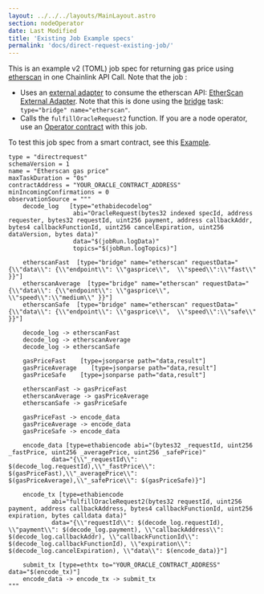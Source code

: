 ```yaml
---
layout: ../../../layouts/MainLayout.astro
section: nodeOperator
date: Last Modified
title: 'Existing Job Example specs'
permalink: 'docs/direct-request-existing-job/'
---
```


This is an example v2 (TOML) job spec for returning gas price using [etherscan](https://docs.etherscan.io/api-endpoints/gas-tracker#get-gas-oracle) in one Chainlink API Call. Note that the job :

- Uses an [external adapter](/chainlink-nodes/external-adapters/external-adapters/) to consume the etherscan API: [EtherScan External Adapter](https://github.com/smartcontractkit/external-adapters-js/tree/develop/packages/sources/etherscan). Note that this is done using the [bridge](/chainlink-nodes/oracle-jobs/task-types/task_bridge/) task: `type="bridge" name="etherscan"`.
- Calls the `fulfillOracleRequest2` function. If you are a node operator, use an [Operator contract](https://github.com/smartcontractkit/chainlink/blob/develop/contracts/src/v0.7/Operator.sol) with this job.

To test this job spec from a smart contract, see this [Example](/any-api/get-request/examples/existing-job-request/).

```jpv2
type = "directrequest"
schemaVersion = 1
name = "Etherscan gas price"
maxTaskDuration = "0s"
contractAddress = "YOUR_ORACLE_CONTRACT_ADDRESS"
minIncomingConfirmations = 0
observationSource = """
    decode_log   [type="ethabidecodelog"
                  abi="OracleRequest(bytes32 indexed specId, address requester, bytes32 requestId, uint256 payment, address callbackAddr, bytes4 callbackFunctionId, uint256 cancelExpiration, uint256 dataVersion, bytes data)"
                  data="$(jobRun.logData)"
                  topics="$(jobRun.logTopics)"]

    etherscanFast  [type="bridge" name="etherscan" requestData="{\\"data\\": {\\"endpoint\\": \\"gasprice\\",  \\"speed\\":\\"fast\\" }}"]
    etherscanAverage  [type="bridge" name="etherscan" requestData="{\\"data\\": {\\"endpoint\\": \\"gasprice\\",  \\"speed\\":\\"medium\\" }}"]
    etherscanSafe  [type="bridge" name="etherscan" requestData="{\\"data\\": {\\"endpoint\\": \\"gasprice\\",  \\"speed\\":\\"safe\\" }}"]

    decode_log -> etherscanFast
    decode_log -> etherscanAverage
    decode_log -> etherscanSafe

    gasPriceFast    [type=jsonparse path="data,result"]
    gasPriceAverage    [type=jsonparse path="data,result"]
    gasPriceSafe    [type=jsonparse path="data,result"]

    etherscanFast -> gasPriceFast
    etherscanAverage -> gasPriceAverage
    etherscanSafe -> gasPriceSafe

    gasPriceFast -> encode_data
    gasPriceAverage -> encode_data
    gasPriceSafe -> encode_data

    encode_data [type=ethabiencode abi="(bytes32 _requestId, uint256 _fastPrice, uint256 _averagePrice, uint256 _safePrice)"
            data="{\\"_requestId\\": $(decode_log.requestId),\\"_fastPrice\\": $(gasPriceFast),\\"_averagePrice\\": $(gasPriceAverage),\\"_safePrice\\": $(gasPriceSafe)}"]

    encode_tx [type=ethabiencode
            abi="fulfillOracleRequest2(bytes32 requestId, uint256 payment, address callbackAddress, bytes4 callbackFunctionId, uint256 expiration, bytes calldata data)"
            data="{\\"requestId\\": $(decode_log.requestId), \\"payment\\": $(decode_log.payment), \\"callbackAddress\\": $(decode_log.callbackAddr), \\"callbackFunctionId\\": $(decode_log.callbackFunctionId), \\"expiration\\": $(decode_log.cancelExpiration), \\"data\\": $(encode_data)}"]

    submit_tx [type=ethtx to="YOUR_ORACLE_CONTRACT_ADDRESS" data="$(encode_tx)"]
    encode_data -> encode_tx -> submit_tx
"""

```
